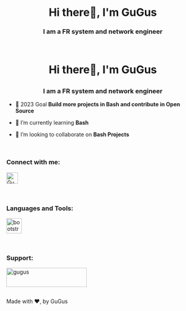 
<h1 align="center">Hi there👋, I'm GuGus</h1>
<h3 align="center">I am a FR system and network engineer</h3>
<p>&nbsp;</p>

# <h1 align="center">Hi there👋, I'm GuGus</h1>
## <h3 align="center">I am a FR system and network engineer</h3>

- 🔭 2023 Goal **Build more projects in Bash and contribute in Open Source**

- 🌱 I’m currently learning **Bash**

- 👯 I’m looking to collaborate on **Bash Projects**

<p>&nbsp;</p>
<h3 align="left">Connect with me:</h3>
<p align="left" style="display: flex; align-items:center">
<a href="https://twitter.com/GuGus____" target="blank" ><img align="center" src="https://raw.githubusercontent.com/rahuldkjain/github-profile-readme-generator/master/src/images/icons/Social/twitter.svg" alt="GuGus" height="30" width="30" /></a>
</p>

<p>&nbsp;</p>
<h3 align="left">Languages and Tools:</h3>
<p align="left" style="display: flex; align-items:center; flex-wrap: wrap;"> <a href="https://en.wikibooks.org/wiki/Programmation_Bash/Introduction" target="_blank" rel="noreferrer"> <img src="https://upload.wikimedia.org/wikipedia/commons/8/82/Gnu-bash-logo.svg" alt="bootstrap" width="40" height="40"/></a>

<p>&nbsp;</p>
<h3 align="left">Support:</h3>
<p><a href="https://ko-fi.com/gugus"> <img align="left" src="https://cdn.ko-fi.com/cdn/kofi3.png?v=3" height="50" width="210" alt="gugus" /></a></p><br><br>

<p>&nbsp;</p>
Made with ❤, by GuGus
    

